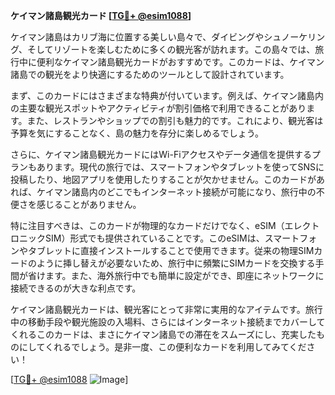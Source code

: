 **ケイマン諸島観光カード [[TG💪+ @esim1088](https://t.me/s/esim1088)]**

ケイマン諸島はカリブ海に位置する美しい島々で、ダイビングやシュノーケリング、そしてリゾートを楽しむために多くの観光客が訪れます。この島々では、旅行中に便利なケイマン諸島観光カードがおすすめです。このカードは、ケイマン諸島での観光をより快適にするためのツールとして設計されています。

まず、このカードにはさまざまな特典が付いています。例えば、ケイマン諸島内の主要な観光スポットやアクティビティが割引価格で利用できることがあります。また、レストランやショップでの割引も魅力的です。これにより、観光客は予算を気にすることなく、島の魅力を存分に楽しめるでしょう。

さらに、ケイマン諸島観光カードにはWi-Fiアクセスやデータ通信を提供するプランもあります。現代の旅行では、スマートフォンやタブレットを使ってSNSに投稿したり、地図アプリを使用したりすることが欠かせません。このカードがあれば、ケイマン諸島内のどこでもインターネット接続が可能になり、旅行中の不便さを感じることがありません。

特に注目すべきは、このカードが物理的なカードだけでなく、eSIM（エレクトロニックSIM）形式でも提供されていることです。このeSIMは、スマートフォンやタブレットに直接インストールすることで使用できます。従来の物理SIMカードのように挿し替えが必要ないため、旅行中に頻繁にSIMカードを交換する手間が省けます。また、海外旅行中でも簡単に設定ができ、即座にネットワークに接続できるのが大きな利点です。

ケイマン諸島観光カードは、観光客にとって非常に実用的なアイテムです。旅行中の移動手段や観光施設の入場料、さらにはインターネット接続までカバーしてくれるこのカードは、まさにケイマン諸島での滞在をスムーズにし、充実したものにしてくれるでしょう。是非一度、この便利なカードを利用してみてください！

[[TG💪+ @esim1088](https://t.me/s/esim1088) ![Image](https://i.postimg.cc/Y0z9fWf4/image.png)]
